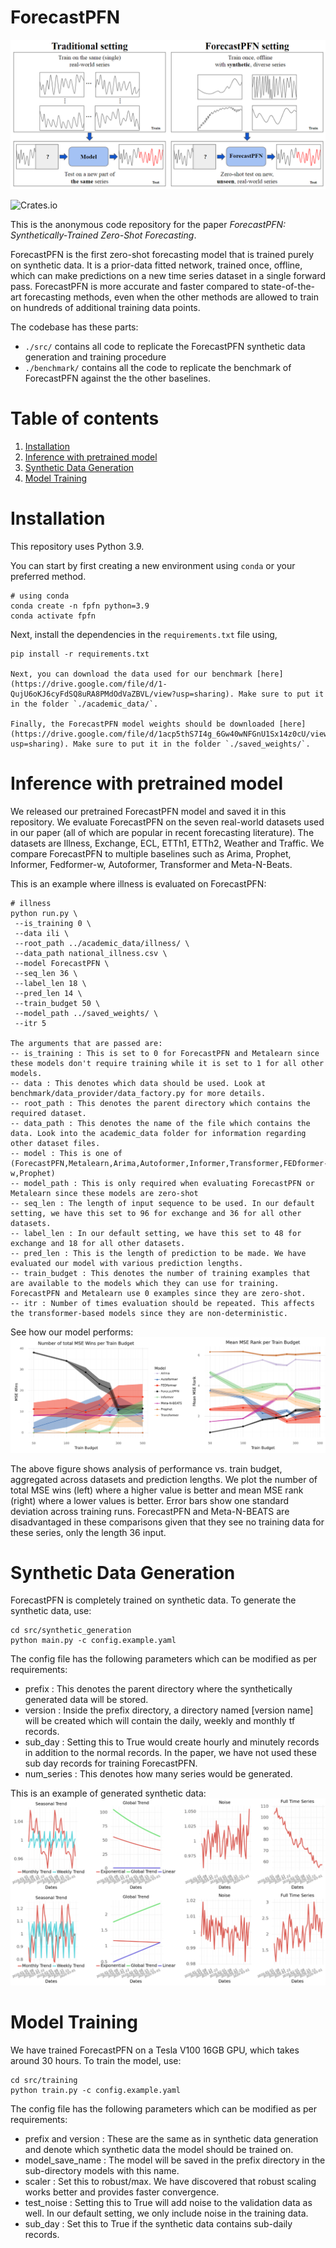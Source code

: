 # ForecastPFN

![alt text](img/forecastpfn.png?raw=true)

![Crates.io](https://img.shields.io/crates/l/Ap?color=orange)

This is the anonymous code repository for the paper _ForecastPFN: Synthetically-Trained Zero-Shot Forecasting_. 

ForecastPFN is the first zero-shot forecasting model that is trained purely on synthetic data.
It is a prior-data fitted network, trained once, offline, which can make predictions on a new time series dataset in a single forward pass.
ForecastPFN is more accurate and faster compared to state-of-the-art forecasting methods, even when the other methods are allowed to train on hundreds of additional training data points.

The codebase has these parts: 
- `./src/` contains all code to replicate the ForecastPFN synthetic data generation and training procedure
- `./benchmark/` contains all the code to replicate the benchmark of ForecastPFN against the the other baselines. 

# Table of contents
1. [Installation](#installation-)
2. [Inference with pretrained model](#inference-with-pretrained-model-)
3. [Synthetic Data Generation](#synthetic-data-generation-)
4. [Model Training](#model-training-)

# Installation <a name="Installation"></a>
This repository uses Python 3.9.

You can start by first creating a new environment using `conda` or your preferred method.

```
# using conda
conda create -n fpfn python=3.9
conda activate fpfn
```

Next, install the dependencies in the `requirements.txt` file using,
```
pip install -r requirements.txt

Next, you can download the data used for our benchmark [here](https://drive.google.com/file/d/1-QujU6oKJ6cyFdSQ8uRA8PMdOdVaZBVL/view?usp=sharing). Make sure to put it in the folder `./academic_data/`.

Finally, the ForecastPFN model weights should be downloaded [here](https://drive.google.com/file/d/1acp5thS7I4g_6Gw40wNFGnU1Sx14z0cU/view?usp=sharing). Make sure to put it in the folder `./saved_weights/`.

```

# Inference with pretrained model <a name="Evaluation"></a>
We released our pretrained ForecastPFN model and saved it in this repository.
We evaluate ForecastPFN on the seven real-world datasets used in our paper (all of which are popular in recent forecasting literature). The datasets are Illness, Exchange, ECL, ETTh1, ETTh2, Weather and Traffic.
We compare ForecastPFN to multiple baselines such as Arima, Prophet, Informer, Fedformer-w, Autoformer, Transformer and Meta-N-Beats.

This is an example where illness is evaluated on ForecastPFN:
```
# illness
python run.py \
 --is_training 0 \
 --data ili \
 --root_path ../academic_data/illness/ \
 --data_path national_illness.csv \
 --model ForecastPFN \
 --seq_len 36 \
 --label_len 18 \
 --pred_len 14 \
 --train_budget 50 \
 --model_path ../saved_weights/ \
 --itr 5

The arguments that are passed are:
-- is_training : This is set to 0 for ForecastPFN and Metalearn since these models don't require training while it is set to 1 for all other models.
-- data : This denotes which data should be used. Look at benchmark/data_provider/data_factory.py for more details.
-- root_path : This denotes the parent directory which contains the required dataset.
-- data_path : This denotes the name of the file which contains the data. Look into the academic_data folder for information regarding other dataset files.
-- model : This is one of (ForecastPFN,Metalearn,Arima,Autoformer,Informer,Transformer,FEDformer-w,Prophet)
-- model_path : This is only required when evaluating ForecastPFN or Metalearn since these models are zero-shot
-- seq_len : The length of input sequence to be used. In our default setting, we have this set to 96 for exchange and 36 for all other datasets.
-- label_len : In our default setting, we have this set to 48 for exchange and 18 for all other datasets.
-- pred_len : This is the length of prediction to be made. We have evaluated our model with various prediction lengths.
-- train_budget : This denotes the number of training examples that are available to the models which they can use for training. ForecastPFN and Metalearn use 0 examples since they are zero-shot.
-- itr : Number of times evaluation should be repeated. This affects the transformer-based models since they are non-deterministic.
```

See how our model performs:
![alt text](img/fpfn_performance.png?raw=true)

The above figure shows analysis of performance vs. train budget, aggregated across datasets and prediction lengths. We plot the number of total MSE wins (left) where a higher value is better and mean MSE rank (right) where a lower values is better. Error bars show one standard deviation across training runs. ForecastPFN and Meta-N-BEATS are disadvantaged in these comparisons given that they see no training data for these series, only the length 36 input.

# Synthetic Data Generation <a name="SyntheticDataGeneration"></a>
ForecastPFN is completely trained on synthetic data.
To generate the synthetic data, use:

```
cd src/synthetic_generation
python main.py -c config.example.yaml
```

The config file has the following parameters which can be modified as per requirements:
- prefix : This denotes the parent directory where the synthetically generated data will be stored.
- version : Inside the prefix directory, a directory named [version name] will be created which will contain the daily, weekly and monthly tf records.
- sub_day : Setting this to True would create hourly and minutely records in addition to the normal records. In the paper, we have not used these sub day records for training ForecastPFN.
- num_series : This denotes how many series would be generated.

This is an example of generated synthetic data:
![alt text](img/synthetic_data_vis.png?raw=true)

# Model Training <a name="ModelTraining"></a>
We have trained ForecastPFN on a Tesla V100 16GB GPU, which takes around 30 hours.
To train the model, use:

```
cd src/training
python train.py -c config.example.yaml
```

The config file has the following parameters which can be modified as per requirements:
- prefix and version : These are the same as in synthetic data generation and denote which synthetic data the model should be trained on.
- model_save_name : The model will be saved in the prefix directory in the sub-directory models with this name.
- scaler : Set this to robust/max. We have discovered that robust scaling works better and provides faster convergence.
- test_noise : Setting this to True will add noise to the validation data as well. In our default setting, we only include noise in the training data.
- sub_day : Set this to True if the synthetic data contains sub-daily records.
